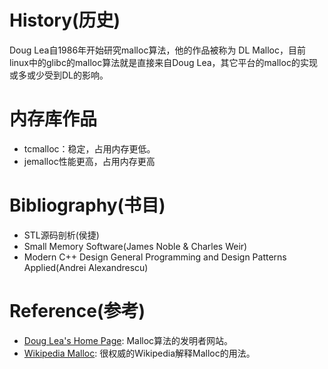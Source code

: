 <!--
 * @Author: JohnJeep
 * @Date: 2021-02-08 21:59:39
 * @LastEditTime: 2021-08-15 00:22:24
 * @LastEditors: Windows10
 * @Description: 探究内存管理
-->


# History(历史)
Doug Lea自1986年开始研究malloc算法，他的作品被称为 DL Malloc，目前linux中的glibc的malloc算法就是直接来自Doug Lea，其它平台的malloc的实现或多或少受到DL的影响。


# 内存库作品

- tcmalloc：稳定，占用内存更低。
- jemalloc性能更高，占用内存更高

# Bibliography(书目)
- STL源码剖析(侯捷)
- Small Memory Software(James Noble & Charles Weir)
- Modern C++ Design General Programming and Design Patterns Applied(Andrei Alexandrescu)



# Reference(参考)
- [Doug Lea's Home Page](http://gee.cs.oswego.edu/): Malloc算法的发明者网站。
- [Wikipedia Malloc](https://en.wikipedia.org/wiki/C_dynamic_memory_allocation): 很权威的Wikipedia解释Malloc的用法。